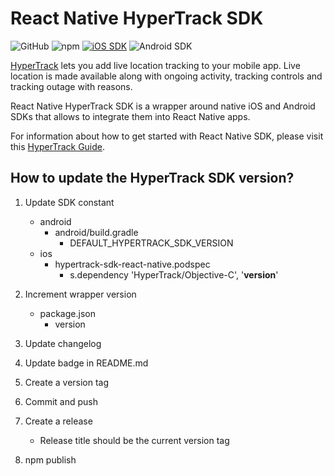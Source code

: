 # React Native HyperTrack SDK

![GitHub](https://img.shields.io/github/license/hypertrack/sdk-react-native.svg)
![npm](https://img.shields.io/npm/v/hypertrack-sdk-react-native.svg)
[![iOS SDK](https://img.shields.io/badge/iOS%20SDK-4.11.0-brightgreen.svg)](https://cocoapods.org/pods/HyperTrack)
![Android SDK](https://img.shields.io/badge/Android%20SDK-6.0.2-brightgreen.svg)

[HyperTrack](https://www.hypertrack.com) lets you add live location tracking to your mobile app. Live location is made available along with ongoing activity, tracking controls and tracking outage with reasons.

React Native HyperTrack SDK is a wrapper around native iOS and Android SDKs that allows to integrate them into React Native apps.

For information about how to get started with React Native SDK, please visit this [HyperTrack Guide](https://www.hypertrack.com/docs/install-sdk-react-native).

## How to update the HyperTrack SDK version?


1. Update SDK constant

    - android
        - android/build.gradle
             - DEFAULT_HYPERTRACK_SDK_VERSION 
    - ios
        - hypertrack-sdk-react-native.podspec
            - s.dependency 'HyperTrack/Objective-C', '**version**'

2. Increment wrapper version
    - package.json
        - version
  
3. Update changelog
4. Update badge in README.md
5. Create a version tag
6. Commit and push
7. Create a release
    - Release title should be the current version tag
9. npm publish
